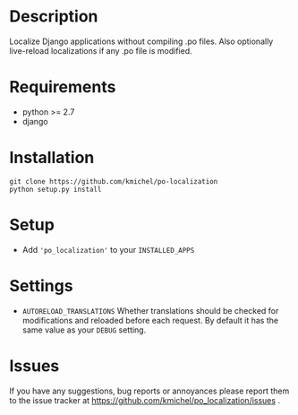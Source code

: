 # Description
Localize Django applications without compiling .po files.
Also optionally live-reload localizations if any .po file is modified.

# Requirements
- python >= 2.7
- django

# Installation
```shell
git clone https://github.com/kmichel/po-localization
python setup.py install
```

# Setup
- Add `'po_localization'` to your `INSTALLED_APPS`

# Settings
- `AUTORELOAD_TRANSLATIONS`
    Whether translations should be checked for modifications and reloaded before each request.
    By default it has the same value as your `DEBUG` setting.

# Issues
If you have any suggestions, bug reports or annoyances please report them
to the issue tracker at https://github.com/kmichel/po_localization/issues .
